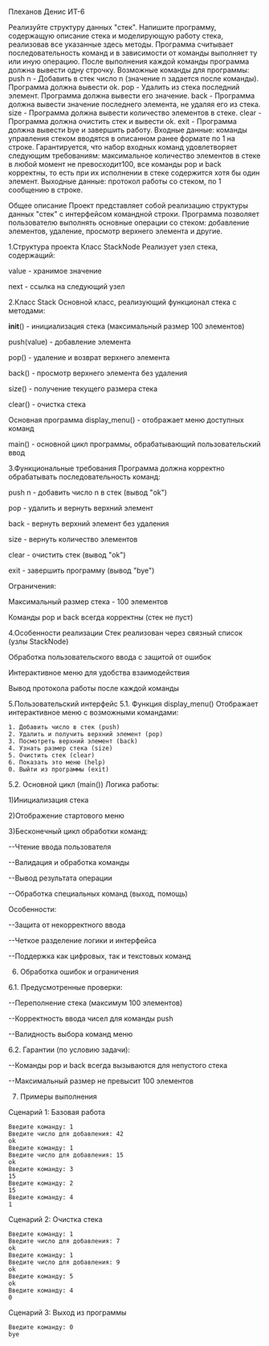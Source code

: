 Плеханов Денис ИТ-6

Реализуйте структуру данных "стек". Напишите программу, содержащую описание стека и моделирующую работу стека, реализовав все указанные здесь методы. Программа считывает последовательность команд и в зависимости от команды выполняет ту или иную операцию. После выполнения каждой команды программа должна вывести одну строчку. Возможные команды для программы: push n - Добавить в стек число n (значение n задается после команды). Программа должна вывести ok. pop - Удалить из стека последний элемент. Программа должна вывести его значение. back - Программа должна вывести значение последнего элемента, не удаляя его из стека. size - Программа должна вывести количество элементов в стеке. clear - Программа должна очистить стек и вывести ok. exit - Программа должна вывести bye и завершить работу. Входные данные: команды управления стеком вводятся в описанном ранее формате по 1 на строке. Гарантируется, что набор входных команд удовлетворяет следующим требованиям: максимальное количество элементов в стеке в любой момент не превосходит100, все команды pop и back корректны, то есть при их исполнении в стеке содержится хотя бы один элемент. Выходные данные: протокол работы со стеком, по 1 сообщению в строке.



Общее описание
Проект представляет собой реализацию структуры данных "стек" с интерфейсом командной строки. Программа позволяет пользователю выполнять основные операции со стеком: добавление элементов, удаление, просмотр верхнего элемента и другие.

1.Структура проекта
Класс StackNode
Реализует узел стека, содержащий:

value - хранимое значение

next - ссылка на следующий узел

2.Класс Stack
Основной класс, реализующий функционал стека с методами:

__init__() - инициализация стека (максимальный размер 100 элементов)

push(value) - добавление элемента

pop() - удаление и возврат верхнего элемента

back() - просмотр верхнего элемента без удаления

size() - получение текущего размера стека

clear() - очистка стека

Основная программа
display_menu() - отображает меню доступных команд

main() - основной цикл программы, обрабатывающий пользовательский ввод

3.Функциональные требования
Программа должна корректно обрабатывать последовательность команд:

push n - добавить число n в стек (вывод "ok")

pop - удалить и вернуть верхний элемент

back - вернуть верхний элемент без удаления

size - вернуть количество элементов

clear - очистить стек (вывод "ok")

exit - завершить программу (вывод "bye")

Ограничения:

Максимальный размер стека - 100 элементов

Команды pop и back всегда корректны (стек не пуст)

4.Особенности реализации
Стек реализован через связный список (узлы StackNode)

Обработка пользовательского ввода с защитой от ошибок

Интерактивное меню для удобства взаимодействия

Вывод протокола работы после каждой команды

5.Пользовательский интерфейс
5.1. Функция display_menu()
Отображает интерактивное меню с возможными командами:


	1. Добавить число в стек (push)
	2. Удалить и получить верхний элемент (pop)
	3. Посмотреть верхний элемент (back)
	4. Узнать размер стека (size)
	5. Очистить стек (clear)
	6. Показать это меню (help)
	0. Выйти из программы (exit)
5.2. Основной цикл (main())
Логика работы:

1)Инициализация стека

2)Отображение стартового меню

3)Бесконечный цикл обработки команд:

--Чтение ввода пользователя

--Валидация и обработка команды

--Вывод результата операции

--Обработка специальных команд (выход, помощь)

Особенности:

--Защита от некорректного ввода

--Четкое разделение логики и интерфейса

--Поддержка как цифровых, так и текстовых команд

6. Обработка ошибок и ограничения

6.1. Предусмотренные проверки:

--Переполнение стека (максимум 100 элементов)

--Корректность ввода чисел для команды push

--Валидность выбора команд меню

6.2. Гарантии (по условию задачи):

--Команды pop и back всегда вызываются для непустого стека

--Максимальный размер не превысит 100 элементов

7. Примеры выполнения
   
Сценарий 1: Базовая работа

	Введите команду: 1
	Введите число для добавления: 42
	ok
	Введите команду: 1
	Введите число для добавления: 15
	ok
	Введите команду: 3
	15
	Введите команду: 2
	15
	Введите команду: 4
	1
Сценарий 2: Очистка стека

	Введите команду: 1
	Введите число для добавления: 7
	ok
	Введите команду: 1
	Введите число для добавления: 9
	ok
	Введите команду: 5
	ok
	Введите команду: 4
	0
Сценарий 3: Выход из программы

	Введите команду: 0
	bye
